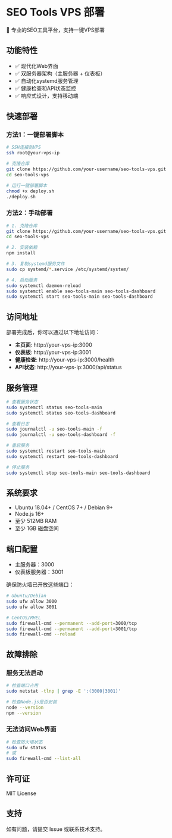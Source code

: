 # SEO Tools VPS 部署

🚀 专业的SEO工具平台，支持一键VPS部署

## 功能特性

- ✅ 现代化Web界面
- ✅ 双服务器架构（主服务器 + 仪表板）
- ✅ 自动化systemd服务管理
- ✅ 健康检查和API状态监控
- ✅ 响应式设计，支持移动端

## 快速部署

### 方法1：一键部署脚本

```bash
# SSH连接到VPS
ssh root@your-vps-ip

# 克隆仓库
git clone https://github.com/your-username/seo-tools-vps.git
cd seo-tools-vps

# 运行一键部署脚本
chmod +x deploy.sh
./deploy.sh
```

### 方法2：手动部署

```bash
# 1. 克隆仓库
git clone https://github.com/your-username/seo-tools-vps.git
cd seo-tools-vps

# 2. 安装依赖
npm install

# 3. 复制systemd服务文件
sudo cp systemd/*.service /etc/systemd/system/

# 4. 启动服务
sudo systemctl daemon-reload
sudo systemctl enable seo-tools-main seo-tools-dashboard
sudo systemctl start seo-tools-main seo-tools-dashboard
```

## 访问地址

部署完成后，你可以通过以下地址访问：

- **主页面**: http://your-vps-ip:3000
- **仪表板**: http://your-vps-ip:3001
- **健康检查**: http://your-vps-ip:3000/health
- **API状态**: http://your-vps-ip:3000/api/status

## 服务管理

```bash
# 查看服务状态
sudo systemctl status seo-tools-main
sudo systemctl status seo-tools-dashboard

# 查看日志
sudo journalctl -u seo-tools-main -f
sudo journalctl -u seo-tools-dashboard -f

# 重启服务
sudo systemctl restart seo-tools-main
sudo systemctl restart seo-tools-dashboard

# 停止服务
sudo systemctl stop seo-tools-main seo-tools-dashboard
```

## 系统要求

- Ubuntu 18.04+ / CentOS 7+ / Debian 9+
- Node.js 16+
- 至少 512MB RAM
- 至少 1GB 磁盘空间

## 端口配置

- 主服务器：3000
- 仪表板服务器：3001

确保防火墙已开放这些端口：

```bash
# Ubuntu/Debian
sudo ufw allow 3000
sudo ufw allow 3001

# CentOS/RHEL
sudo firewall-cmd --permanent --add-port=3000/tcp
sudo firewall-cmd --permanent --add-port=3001/tcp
sudo firewall-cmd --reload
```

## 故障排除

### 服务无法启动
```bash
# 检查端口占用
sudo netstat -tlnp | grep -E ':(3000|3001)'

# 检查Node.js是否安装
node --version
npm --version
```

### 无法访问Web界面
```bash
# 检查防火墙状态
sudo ufw status
# 或
sudo firewall-cmd --list-all
```

## 许可证

MIT License

## 支持

如有问题，请提交 Issue 或联系技术支持。